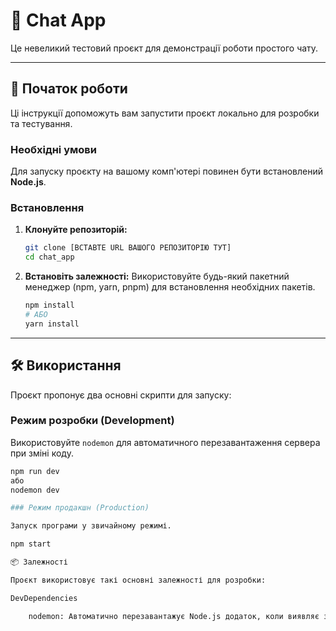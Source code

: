 # 💬 Chat App

Це невеликий тестовий проєкт для демонстрації роботи простого чату.

---

## 🚀 Початок роботи

Ці інструкції допоможуть вам запустити проєкт локально для розробки та тестування.

### Необхідні умови

Для запуску проєкту на вашому комп'ютері повинен бути встановлений **Node.js**.

### Встановлення

1.  **Клонуйте репозиторій:**
    ```bash
    git clone [ВСТАВТЕ URL ВАШОГО РЕПОЗИТОРІЮ ТУТ]
    cd chat_app
    ```

2.  **Встановіть залежності:**
    Використовуйте будь-який пакетний менеджер (npm, yarn, pnpm) для встановлення необхідних пакетів.
    ```bash
    npm install
    # АБО
    yarn install
    ```

---

## 🛠️ Використання

Проєкт пропонує два основні скрипти для запуску:

### Режим розробки (Development)

Використовуйте `nodemon` для автоматичного перезавантаження сервера при зміні коду.

```bash
npm run dev
або
nodemon dev

### Режим продакшн (Production)

Запуск програми у звичайному режимі.

npm start

📦 Залежності

Проєкт використовує такі основні залежності для розробки:

DevDependencies

    nodemon: Автоматично перезавантажує Node.js додаток, коли виявляє зміни у файлах (для зручної розробки).